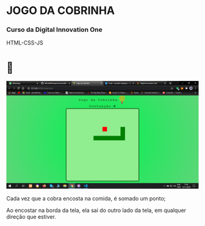 <h1>JOGO DA COBRINHA</h1> 
<h3>Curso da Digital Innovation One</h3>

HTML-CSS-JS

# :snake:

![Alt Text](Captura_de_Tela.png)

Cada vez que a cobra encosta na comida, é somado um ponto;

Ao encostar na borda da tela, ela sai do outro lado da tela, em qualquer direção que estiver.